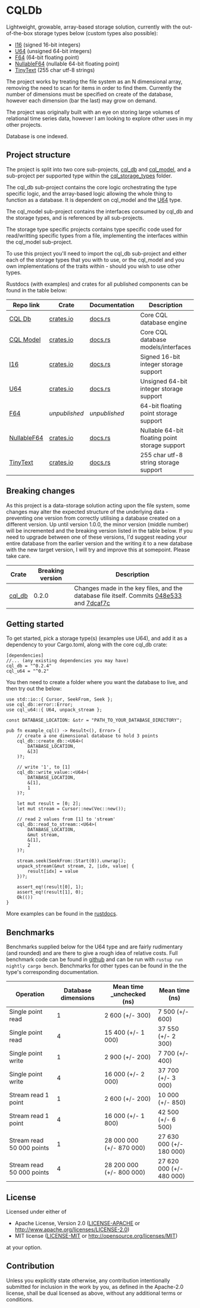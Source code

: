 # CQLDb
Lightweight, growable, array-based storage solution, currently with the out-of-the-box storage types below (custom types also possible):
- [I16](https://crates.io/crates/cql_i16) (signed 16-bit integers)
- [U64](https://crates.io/crates/cql_u64) (unsigned 64-bit integers)
- [F64](https://github.com/AndrewSisley/CQLDb/tree/master/cql_storage_types/cql_f64) (64-bit floating point)
- [NullableF64](https://crates.io/crates/cql_nullable_f64) (nullable 64-bit floating point)
- [TinyText](https://crates.io/crates/cql_tiny_text) (255 char utf-8 strings)

The project works by treating the file system as an N dimensional array, removing the need to scan for items in order to find them. Currently the number of dimensions must be specified on create of the database, however each dimension (bar the last) may grow on demand.

The project was originally built with an eye on storing large volumes of relational time series data, however I am looking to explore other uses in my other projects.

Database is one indexed.


## Project structure

The project is split into two core sub-projects, [cql_db](https://crates.io/crates/cql_db) and [cql_model](https://crates.io/crates/cql_model), and a sub-project per supported type within the [cql_storage_types](https://github.com/AndrewSisley/CQLDb/tree/master/cql_storage_types) folder.

The cql_db sub-project contains the core logic orchestrating the type specific logic, and the array-based logic allowing the whole thing to function as a database.  It is dependent on cql_model and the [U64](https://crates.io/crates/cql_u64) type.

The cql_model sub-project contains the interfaces consumed by cql_db and the storage types, and is referenced by all sub-projects.

The storage type specific projects contains type specific code used for read/writting specific types from a file, implementing the interfaces within the cql_model sub-project.

To use this project you'll need to import the cql_db sub-project and either each of the storage types that you with to use, or the cql_model and you own implementations of the traits within - should you wish to use other types.

Rustdocs (with examples) and crates for all published components can be found in the table below:

Repo link |Crate | Documentation | Description
--- | --- | --- | ---
[CQL Db](https://github.com/AndrewSisley/CQLDb/tree/master/cql_db) | [crates.io](https://crates.io/crates/cql_db) | [docs.rs](https://docs.rs/cql_db) | Core CQL database engine
[CQL Model](https://github.com/AndrewSisley/CQLDb/tree/master/cql_model) | [crates.io](https://crates.io/crates/cql_model) | [docs.rs](https://docs.rs/cql_model) | Core CQL database models/interfaces
[I16](https://github.com/AndrewSisley/CQLDb/tree/master/cql_storage_types/cql_i16) | [crates.io](https://crates.io/crates/cql_i16) | [docs.rs](https://docs.rs/cql_i16) | Signed 16-bit integer storage support
[U64](https://github.com/AndrewSisley/CQLDb/tree/master/cql_storage_types/cql_u64) | [crates.io](https://crates.io/crates/cql_u64) | [docs.rs](https://docs.rs/cql_u64) | Unsigned 64-bit integer storage support
[F64](https://github.com/AndrewSisley/CQLDb/tree/master/cql_storage_types/cql_f64) | *unpublished* | *unpublished* | 64-bit floating point storage support
[NullableF64](https://github.com/AndrewSisley/CQLDb/tree/master/cql_storage_types/cql_nullable_f64) | [crates.io](https://crates.io/crates/cql_nullable_f64) | [docs.rs](https://docs.rs/cql_nullable_f64) | Nullable 64-bit floating point storage support
[TinyText](https://github.com/AndrewSisley/CQLDb/tree/master/cql_storage_types/cql_tiny_text) | [crates.io](https://crates.io/crates/cql_tiny_text) | [docs.rs](https://docs.rs/cql_tiny_text) | 255 char utf-8 string storage support


## Breaking changes

As this project is a data-storage solution acting upon the file system, some changes may alter the expected structure of the underlying data - preventing one version from correctly utilising a database created on a different version.  Up until version 1.0.0, the minor version (middle number) will be incremented and the breaking version listed in the table below.  If you need to upgrade between one of these versions, I'd suggest reading your entire database from the earlier version and the writing it to a new database with the new target version, I will try and improve this at somepoint.  Please take care.

Crate | Breaking version | Description
--- | --- | ---
[cql_db](https://crates.io/crates/cql_db) | 0.2.0 | Changes made in the key files, and the database file itself. Commits [048e533](https://github.com/AndrewSisley/CQLDb/commit/048e533bb22602a8206a96010b86a387810ab0b2) and [7dcaf7c](https://github.com/AndrewSisley/CQLDb/commit/7dcaf7c9aa2ce7e94c7fbcf0a0e4521944790e3d)


## Getting started

To get started, pick a storage type(s) (examples use U64), and add it as a dependency to your Cargo.toml, along with the core cql_db crate:

```
[dependencies]
//... (any existing dependencies you may have)
cql_db = "^0.2.4"
cql_u64 = "^0.2"
```

You then need to create a folder where you want the database to live, and then try out the below:

```
use std::io::{ Cursor, SeekFrom, Seek };
use cql_db::error::Error;
use cql_u64::{ U64, unpack_stream };

const DATABASE_LOCATION: &str = "PATH_TO_YOUR_DATABASE_DIRECTORY";

pub fn example_cql() -> Result<(), Error> {
    // create a one dimensional database to hold 3 points
    cql_db::create_db::<U64>(
        DATABASE_LOCATION,
        &[3]
    )?;

    // write '1', to [1]
    cql_db::write_value::<U64>(
        DATABASE_LOCATION,
        &[1],
        1
    )?;

    let mut result = [0; 2];
    let mut stream = Cursor::new(Vec::new());

    // read 2 values from [1] to 'stream'
    cql_db::read_to_stream::<U64>(
        DATABASE_LOCATION,
        &mut stream,
        &[1],
        2
    )?;

    stream.seek(SeekFrom::Start(0)).unwrap();
    unpack_stream(&mut stream, 2, |idx, value| {
        result[idx] = value
    })?;

    assert_eq!(result[0], 1);
    assert_eq!(result[1], 0);
    Ok(())
}
```
More examples can be found in the [rustdocs](https://docs.rs/cql_db).

## Benchmarks

Benchmarks supplied below for the U64 type and are fairly rudimentary (and rounded) and are there to give a rough idea of relative costs.
Full benchmark code can be found in [github](https://github.com/AndrewSisley/CQLDb/tree/master/cql_storage_types/cql_u64) and can be run with `rustup run nightly cargo bench`.  Benchmarks for
other types can be found in the the type's corresponding documentation.

Operation | Database dimensions | Mean time _unchecked (ns) | Mean time (ns)
--- | --- | --- | ---
Single point read | 1 | 2 600 (+/- 300) | 7 500 (+/- 600)
Single point read | 4 | 15 400 (+/- 1 000) | 37 550 (+/- 2 300)
Single point write | 1 | 2 900 (+/- 200) | 7 700 (+/- 400)
Single point write | 4 | 16 000 (+/- 2 000) | 37 700 (+/- 3 000)
Stream read 1 point | 1 | 2 600 (+/- 200) | 10 000 (+/- 850)
Stream read 1 point | 4 | 16 000 (+/- 1 800) | 42 500 (+/- 6 500)
Stream read 50 000 points | 1 | 28 000 000 (+/- 870 000) | 27 630 000 (+/- 180 000)
Stream read 50 000 points | 4 | 28 200 000 (+/- 800 000) | 27 620 000 (+/- 480 000)

## License

Licensed under either of

 * Apache License, Version 2.0
   ([LICENSE-APACHE](LICENSE-APACHE) or http://www.apache.org/licenses/LICENSE-2.0)
 * MIT license
   ([LICENSE-MIT](LICENSE-MIT) or http://opensource.org/licenses/MIT)

at your option.

## Contribution

Unless you explicitly state otherwise, any contribution intentionally submitted
for inclusion in the work by you, as defined in the Apache-2.0 license, shall be
dual licensed as above, without any additional terms or conditions.

